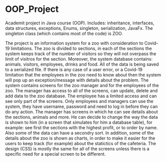 # OOP_Project
Academit project in Java course (OOP). 
Includes: inheritance, interfaces, data structures, exceptions, Enums, singleton, serialization, JavaFx.
The singleton class (which contains most of the code) is ZOO.

The project is an information system for a zoo with consideration to Covid-19 limitations.
The zoo is divided to sections, in each of the sections the system keeps track of the number of visitors so they will not overpass the limit of visitros for the section.
Moreover, the system database contains: animals. visitors, employees, drinks and food. All of the data is being saved to a serialized file.
If there is any case of a user error, or a Covid-19 limitation that the employees in the zoo need to know about then the system will pop up an exception/message with details about the problem.
The system contains screens for the zoo manager and for the employees of the zoo. 
The manager has access to all of the screens, can update, delete and add data to the zoo database.
The employee has a limited access and can see only part of the screens.
Only employees and managers can use the system, they have username, password and need to log in before they can do any action.
The manager has screens in which he can see details about the sections, animals and more. He can decide to change the way the data is shown to him (in a screen that simulates for him a database table), for example: see first the sections with the highest profit, or to order by name. Also some of the data can have a secondry sort.
In addition, some of the details about the zoo is shown as charts, in order to make it easier for the users to keep track (for example) about the statictics of the cafeteria.
The design (CSS) is mostly the same for all of the screens unless there is a specific need for a special screen to be different.
